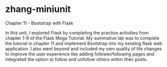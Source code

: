 # zhang-miniunit
Chapter 11 - Bootstrap with Flask

In this unit, I explored Flask by completing the practice activities from chapter 1-9 of the Flask Mega Tutorial.
My summative lab was to complete the tutorial in chapter 11 and implement Bootstrap into my existing flask web application. 
I also went beyond and included my own quality of life changes to improve the user experience like adding follower/following pages and integrated the option to follow and unfollow others within their posts.
